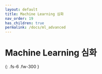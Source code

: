 ```yaml
---
layout: default
title: Machine Learning 심화
nav_order: 19
has_children: true
permalink: /docs/ml_advanced
---
```


# Machine Learning 심화


{: .fs-6 .fw-300 }